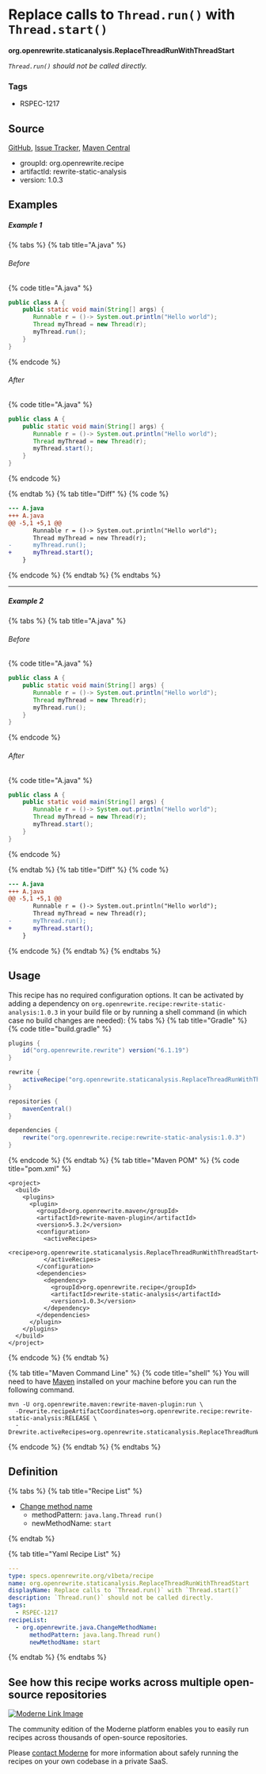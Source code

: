 # Replace calls to `Thread.run()` with `Thread.start()`

**org.openrewrite.staticanalysis.ReplaceThreadRunWithThreadStart**

_`Thread.run()` should not be called directly._

### Tags

* RSPEC-1217

## Source

[GitHub](https://github.com/openrewrite/rewrite-static-analysis/blob/main/src/main/resources/META-INF/rewrite/static-analysis.yml), [Issue Tracker](https://github.com/openrewrite/rewrite-static-analysis/issues), [Maven Central](https://central.sonatype.com/artifact/org.openrewrite.recipe/rewrite-static-analysis/1.0.3/jar)

* groupId: org.openrewrite.recipe
* artifactId: rewrite-static-analysis
* version: 1.0.3

## Examples
##### Example 1


{% tabs %}
{% tab title="A.java" %}

###### Before
{% code title="A.java" %}
```java
public class A {
    public static void main(String[] args) {
       Runnable r = ()-> System.out.println("Hello world");
       Thread myThread = new Thread(r);
       myThread.run();
    }
}
```
{% endcode %}

###### After
{% code title="A.java" %}
```java
public class A {
    public static void main(String[] args) {
       Runnable r = ()-> System.out.println("Hello world");
       Thread myThread = new Thread(r);
       myThread.start();
    }
}
```
{% endcode %}

{% endtab %}
{% tab title="Diff" %}
{% code %}
```diff
--- A.java
+++ A.java
@@ -5,1 +5,1 @@
       Runnable r = ()-> System.out.println("Hello world");
       Thread myThread = new Thread(r);
-      myThread.run();
+      myThread.start();
    }
```
{% endcode %}
{% endtab %}
{% endtabs %}

---

##### Example 2


{% tabs %}
{% tab title="A.java" %}

###### Before
{% code title="A.java" %}
```java
public class A {
    public static void main(String[] args) {
       Runnable r = ()-> System.out.println("Hello world");
       Thread myThread = new Thread(r);
       myThread.run();
    }
}
```
{% endcode %}

###### After
{% code title="A.java" %}
```java
public class A {
    public static void main(String[] args) {
       Runnable r = ()-> System.out.println("Hello world");
       Thread myThread = new Thread(r);
       myThread.start();
    }
}
```
{% endcode %}

{% endtab %}
{% tab title="Diff" %}
{% code %}
```diff
--- A.java
+++ A.java
@@ -5,1 +5,1 @@
       Runnable r = ()-> System.out.println("Hello world");
       Thread myThread = new Thread(r);
-      myThread.run();
+      myThread.start();
    }
```
{% endcode %}
{% endtab %}
{% endtabs %}


## Usage

This recipe has no required configuration options. It can be activated by adding a dependency on `org.openrewrite.recipe:rewrite-static-analysis:1.0.3` in your build file or by running a shell command (in which case no build changes are needed): 
{% tabs %}
{% tab title="Gradle" %}
{% code title="build.gradle" %}
```groovy
plugins {
    id("org.openrewrite.rewrite") version("6.1.19")
}

rewrite {
    activeRecipe("org.openrewrite.staticanalysis.ReplaceThreadRunWithThreadStart")
}

repositories {
    mavenCentral()
}

dependencies {
    rewrite("org.openrewrite.recipe:rewrite-static-analysis:1.0.3")
}
```
{% endcode %}
{% endtab %}
{% tab title="Maven POM" %}
{% code title="pom.xml" %}
```markup
<project>
  <build>
    <plugins>
      <plugin>
        <groupId>org.openrewrite.maven</groupId>
        <artifactId>rewrite-maven-plugin</artifactId>
        <version>5.3.2</version>
        <configuration>
          <activeRecipes>
            <recipe>org.openrewrite.staticanalysis.ReplaceThreadRunWithThreadStart</recipe>
          </activeRecipes>
        </configuration>
        <dependencies>
          <dependency>
            <groupId>org.openrewrite.recipe</groupId>
            <artifactId>rewrite-static-analysis</artifactId>
            <version>1.0.3</version>
          </dependency>
        </dependencies>
      </plugin>
    </plugins>
  </build>
</project>
```
{% endcode %}
{% endtab %}

{% tab title="Maven Command Line" %}
{% code title="shell" %}
You will need to have [Maven](https://maven.apache.org/download.cgi) installed on your machine before you can run the following command.

```shell
mvn -U org.openrewrite.maven:rewrite-maven-plugin:run \
  -Drewrite.recipeArtifactCoordinates=org.openrewrite.recipe:rewrite-static-analysis:RELEASE \
  -Drewrite.activeRecipes=org.openrewrite.staticanalysis.ReplaceThreadRunWithThreadStart
```
{% endcode %}
{% endtab %}
{% endtabs %}

## Definition

{% tabs %}
{% tab title="Recipe List" %}
* [Change method name](../java/changemethodname.md)
  * methodPattern: `java.lang.Thread run()`
  * newMethodName: `start`

{% endtab %}

{% tab title="Yaml Recipe List" %}
```yaml
---
type: specs.openrewrite.org/v1beta/recipe
name: org.openrewrite.staticanalysis.ReplaceThreadRunWithThreadStart
displayName: Replace calls to `Thread.run()` with `Thread.start()`
description: `Thread.run()` should not be called directly.
tags:
  - RSPEC-1217
recipeList:
  - org.openrewrite.java.ChangeMethodName:
      methodPattern: java.lang.Thread run()
      newMethodName: start

```
{% endtab %}
{% endtabs %}

## See how this recipe works across multiple open-source repositories

[![Moderne Link Image](/.gitbook/assets/ModerneRecipeButton.png)](https://app.moderne.io/recipes/org.openrewrite.staticanalysis.ReplaceThreadRunWithThreadStart)

The community edition of the Moderne platform enables you to easily run recipes across thousands of open-source repositories.

Please [contact Moderne](https://moderne.io/product) for more information about safely running the recipes on your own codebase in a private SaaS.
